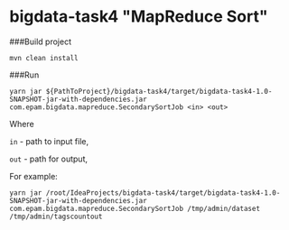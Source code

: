 # bigdata-task4 "MapReduce Sort"

###Build project 
```
mvn clean install
```
###Run

```
yarn jar ${PathToProject}/bigdata-task4/target/bigdata-task4-1.0-SNAPSHOT-jar-with-dependencies.jar com.epam.bigdata.mapreduce.SecondarySortJob <in> <out>
```

Where

`in` - path to input file,

`out` - path for output,

For example:

```
yarn jar /root/IdeaProjects/bigdata-task4/target/bigdata-task4-1.0-SNAPSHOT-jar-with-dependencies.jar com.epam.bigdata.mapreduce.SecondarySortJob /tmp/admin/dataset /tmp/admin/tagscountout
```
